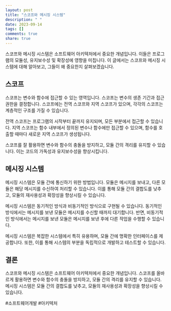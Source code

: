 ```yaml
---
layout: post
title: "스코프와 메시징 시스템"
description: " "
date: 2023-09-14
tags: []
comments: true
share: true
---
```


스코프와 메시징 시스템은 소프트웨어 아키텍처에서 중요한 개념입니다. 이들은 프로그램의 모듈성, 유지보수성 및 확장성에 영향을 미칩니다. 이 글에서는 스코프와 메시징 시스템에 대해 알아보고, 그들이 왜 중요한지 살펴보겠습니다.

## 스코프

스코프는 변수와 함수에 접근할 수 있는 영역입니다. 스코프는 변수의 생존 기간과 접근 권한을 결정합니다. 스코프에는 전역 스코프와 지역 스코프가 있으며, 각각의 스코프는 계층적인 구조를 가질 수 있습니다.

전역 스코프는 프로그램의 시작부터 끝까지 유지되며, 모든 부분에서 접근할 수 있습니다. 지역 스코프는 함수 내부에서 정의된 변수나 함수에만 접근할 수 있으며, 함수를 호출할 때마다 새로운 지역 스코프가 생성됩니다.

스코프를 잘 활용하면 변수와 함수의 충돌을 방지하고, 모듈 간의 격리를 유지할 수 있습니다. 이는 코드의 가독성과 유지보수성을 향상시킵니다.

## 메시징 시스템

메시징 시스템은 모듈 간에 통신하기 위한 방법입니다. 모듈은 메시지를 보내고, 다른 모듈은 해당 메시지를 수신하여 처리할 수 있습니다. 이를 통해 모듈 간의 결합도를 낮추고, 모듈의 재사용성과 확장성을 향상시킬 수 있습니다.

메시징 시스템은 동기적인 방식과 비동기적인 방식으로 구현될 수 있습니다. 동기적인 방식에서는 메시지를 보낸 모듈은 메시지를 수신할 때까지 대기합니다. 반면, 비동기적인 방식에서는 메시지를 보낸 모듈은 메시지를 보낸 후에 다른 작업을 수행할 수 있습니다.

메시징 시스템은 복잡한 시스템에서 특히 유용하며, 모듈 간에 명확한 인터페이스를 제공합니다. 또한, 이를 통해 시스템의 부분을 독립적으로 개발하고 테스트할 수 있습니다.

## 결론

스코프와 메시징 시스템은 소프트웨어 아키텍처에서 중요한 개념입니다. 스코프를 올바르게 활용하면 변수와 함수의 충돌을 방지하고, 모듈 간의 격리를 유지할 수 있습니다. 메시징 시스템은 모듈 간의 결합도를 낮추고, 모듈의 재사용성과 확장성을 향상시킬 수 있습니다.

#소프트웨어개발 #아키텍처